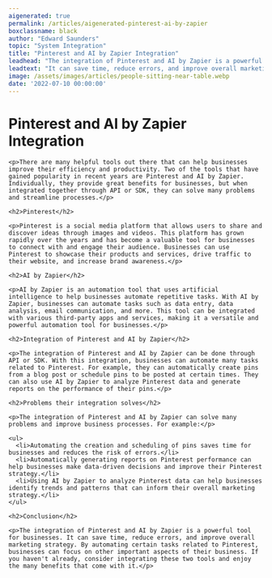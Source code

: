 ```yaml
---
aigenerated: true
permalink: /articles/aigenerated-pinterest-ai-by-zapier
boxclassname: black
author: "Edward Saunders"
topic: "System Integration"
title: "Pinterest and AI by Zapier Integration"
leadhead: "The integration of Pinterest and AI by Zapier is a powerful tool for businesses"
leadtext: "It can save time, reduce errors, and improve overall marketing strategy. By automating certain tasks related to Pinterest, businesses can focus on other important aspects of their business. If you haven't already, consider integrating these two tools and enjoy the many benefits that come with it."
image: /assets/images/articles/people-sitting-near-table.webp
date: '2022-07-10 00:00:00'
---
```

<div class="arttext">    <h1>Pinterest and AI by Zapier Integration</h1>

    <p>There are many helpful tools out there that can help businesses improve their efficiency and productivity. Two of the tools that have gained popularity in recent years are Pinterest and AI by Zapier. Individually, they provide great benefits for businesses, but when integrated together through API or SDK, they can solve many problems and streamline processes.</p>

    <h2>Pinterest</h2>

    <p>Pinterest is a social media platform that allows users to share and discover ideas through images and videos. This platform has grown rapidly over the years and has become a valuable tool for businesses to connect with and engage their audience. Businesses can use Pinterest to showcase their products and services, drive traffic to their website, and increase brand awareness.</p>

    <h2>AI by Zapier</h2>

    <p>AI by Zapier is an automation tool that uses artificial intelligence to help businesses automate repetitive tasks. With AI by Zapier, businesses can automate tasks such as data entry, data analysis, email communication, and more. This tool can be integrated with various third-party apps and services, making it a versatile and powerful automation tool for businesses.</p>

    <h2>Integration of Pinterest and AI by Zapier</h2>

    <p>The integration of Pinterest and AI by Zapier can be done through API or SDK. With this integration, businesses can automate many tasks related to Pinterest. For example, they can automatically create pins from a blog post or schedule pins to be posted at certain times. They can also use AI by Zapier to analyze Pinterest data and generate reports on the performance of their pins.</p>

    <h2>Problems their integration solves</h2>

    <p>The integration of Pinterest and AI by Zapier can solve many problems and improve business processes. For example:</p>

    <ul>
      <li>Automating the creation and scheduling of pins saves time for businesses and reduces the risk of errors.</li>
      <li>Automatically generating reports on Pinterest performance can help businesses make data-driven decisions and improve their Pinterest strategy.</li>
      <li>Using AI by Zapier to analyze Pinterest data can help businesses identify trends and patterns that can inform their overall marketing strategy.</li>
    </ul>

    <h2>Conclusion</h2>

    <p>The integration of Pinterest and AI by Zapier is a powerful tool for businesses. It can save time, reduce errors, and improve overall marketing strategy. By automating certain tasks related to Pinterest, businesses can focus on other important aspects of their business. If you haven't already, consider integrating these two tools and enjoy the many benefits that come with it.</p>
</div>